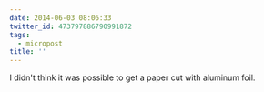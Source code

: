 ```yaml
---
date: 2014-06-03 08:06:33
twitter_id: 473797886790991872
tags:
  - micropost
title: ''
---
```


I didn't think it was possible to get a paper cut with aluminum foil.
